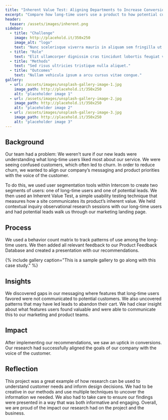 ```yaml
---
title: "Inherent Value Test: Aligning Departments to Increase Conversions"
excerpt: "Compare how long-time users use a product to how potential customers perceive it."
header:
  teaser: /assets/images/inherent.png
sidebar:
  - title: "Challenge"
    image: http://placehold.it/350x250
    image_alt: "logo"
    text: "Nunc scelerisque viverra mauris in aliquam sem fringilla ut morbi."
  - title: "Role"
    text: "Elit ullamcorper dignissim cras tincidunt lobortis feugiat vivamus."
  - title: "Methods"
    text: "Sed risus ultricies tristique nulla aliquet."
  - title: "Outcomes"
    text: "Nullam vehicula ipsum a arcu cursus vitae congue."
gallery:
  - url: /assets/images/unsplash-gallery-image-1.jpg
    image_path: http://placehold.it/350x250
    alt: "placeholder image 1"
  - url: /assets/images/unsplash-gallery-image-2.jpg
    image_path: http://placehold.it/350x250
    alt: "placeholder image 2"
  - url: /assets/images/unsplash-gallery-image-3.jpg
    image_path: http://placehold.it/350x250
    alt: "placeholder image 3"
---
```


## Background
Our team had a problem: We weren’t sure if our new leads were understanding what long-time users liked most about our service. We were seeing confused customers, which often led to churn. In order to reduce churn, we wanted to align our company’s messaging and product priorities with the voice of the customer. 

To do this, we used user segmentation tools within Intercom to create two segments of users: one of long-time users and one of potential leads. We then used an Inherent Value Test, a simple usability testing technique that measures how a site communicates its product’s inherent value. We held contextual inquiry observational research sessions with our long-time users and had potential leads walk us through our marketing landing page.

## Process
We used a behavior count matrix to track patterns of use among the long-time users. We then added all relevant feedback to our Product Feedback Database and created a presentation with our recommendations.

{% include gallery caption="This is a sample gallery to go along with this case study." %}

## Insights
We discovered gaps in our messaging where features that long-time users favored were not communicated to potential customers. We also uncovered patterns that may have led leads to abandon their cart. We had clear insight about what features users found valuable and were able to communicate this to our marketing and product teams.

## Impact
After implementing our recommendations, we saw an uptick in conversions. Our research had successfully aligned the goals of our company with the voice of the customer.

## Reflection
This project was a great example of how research can be used to understand customer needs and inform design decisions. We had to be creative in our methods and use multiple techniques to uncover the information we needed. We also had to take care to ensure our findings were presented in a way that was both informative and engaging. Overall, we are proud of the impact our research had on the project and the business.
